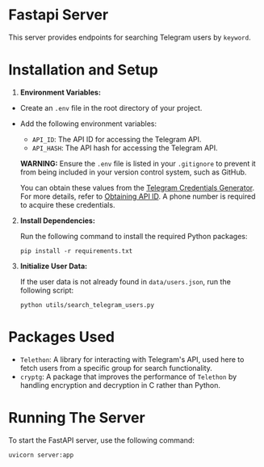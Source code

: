 # Fastapi Server

This server provides endpoints for searching Telegram users by `keyword`.

# Installation and Setup

1. **Environment Variables:**
  - Create an `.env` file in the root directory of your project.
  - Add the following environment variables:
      - `API_ID`: The API ID for accessing the Telegram API.
      - `API_HASH`: The API hash for accessing the Telegram API.

    **WARNING:** Ensure the `.env` file is listed in your `.gitignore` to prevent it from being included in your version control system, such as GitHub.

    You can obtain these values from the [Telegram Credentials Generator](https://my.telegram.org/auth). For more details, refer to [Obtaining API ID](https://core.telegram.org/api/obtaining_api_id). A phone number is required to acquire these credentials.

2. **Install Dependencies:**

    Run the following command to install the required Python packages:
    ```shell
    pip install -r requirements.txt
    ```

3. **Initialize User Data:**

    If the user data is not already found in `data/users.json`, run the following script:
      ```shell
      python utils/search_telegram_users.py
      ```

# Packages Used

- `Telethon`: A library for interacting with Telegram's API, used here to fetch users from a specific group for search functionality.
- `cryptg`: A package that improves the performance of `Telethon` by handling encryption and decryption in C rather than Python.

# Running The Server

To start the FastAPI server, use the following command:
```shell
uvicorn server:app
```